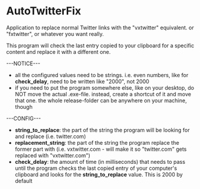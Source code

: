 # AutoTwitterFix

Application to replace normal Twitter links with the "vxtwitter" equivalent. or "fxtwitter", or whatever you want really.

This program will check the last entry copied to your clipboard for a specific content and replace it with a different one.

---NOTICE---

* all the configured values need to be strings. i.e. even numbers, like for **check_delay**, need to be written like "2000", not 2000
* if you need to put the program somewhere else, like on your desktop, do NOT move the actual .exe-file. instead, create a shortcut of it and move that one. the whole release-folder can be anywhere on your machine, though

---CONFIG---

* **string_to_replace**: the part of the string the program will be looking for and replace (i.e. twitter.com)
* **replacement_string**: the part of the string the program replace the former part with (i.e. vxtwitter.com - will make it so "twitter.com" gets replaced with "vxtwitter.com")
* **check_delay**: the amount of time (in milliseconds) that needs to pass until the program checks the last copied entry of your computer's clipboard and looks for the **string_to_replace** value. This is 2000 by default
